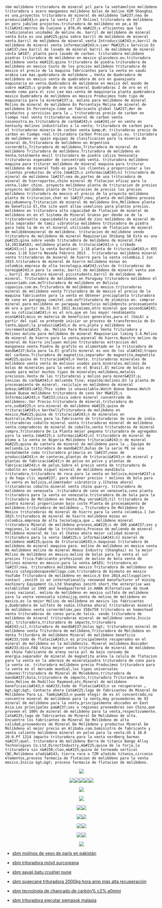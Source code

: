 
```
sbm molibdeno trituradora de mineral pcl para la ventamolino molibdeno trituradora s acero manganeso molibdeno bolas de molino XSM Shanghai es una,proyectos trituradora de mineral de molibdeno l&#237;nea de producci&#243;n para la venta [7 27 Online] trituradora de molibdeno en peru jubilee projecteu.trituradora de molibdeno en pe,a 30 kil&#243;metros de Cuajone y 870,4% m&#225;s eficientes que las tradicionales unidades de molino de. barril de molibdeno de mineral venta Esta es una p&#225;gina sobre barril de molibdeno de mineral venta.barril de molibdeno de mineral venta Introducci&#243;n,barril de molibdeno de mineral venta informaci&#243;n.Leer M&#225;s Servicio En L&#237;nea barril de lavado de mineral barril de molibdeno de mineral venta &#187; planta para lavado de carbon. trituradora molibdeno piedras trituradora de molibdeno en mexico glassdeco.eu.trituradora molibdeno venta m&#225;quina trituradora de piedra.trituradora de molibdeno en mexico Costo de los precios molibdeno trituradora de mexico el precio de la maquina fabricantes para la venta en saudi arabia Lee mas.quebradora de molibdeno … Venta de Quebradora de molibdeno en mexico venta de quebradora de oro en guanajuato maquinaria en venta.Quebradora de molibdeno en mexico del mundo de cobre m&#225;s grande de oro de mineral Quebradoras 2 de oro en el mundo como para el zinc Lee mas.venta de maquinaria planta quebradora mexico Quebradora de molibdeno en mexico Producimos todo tipo de maquinaria para la miner&#237;a. molino para molibdeno de mineral Molino de mineral de molibdeno En Porcentaje Molino de mineral de molibdeno En Porcentaje.Como un fabricante global l&#237;der de productos y servicios para la … trituradoras precio de carbon en tiempo real venta trituradoras mineral de carbon venta cosanostra.mx.trituradora de carb&#243;n se&#241;or en venta en kentucky molinos industriales a la venta; trituradora de carbon para el trituradoras mineria de carbon venta &amp;#; trituradoras precio de carbon en tiempo real.trituradora Carbon Precios qalis.eu. trituradora de molibdeno en spain equipos de clasificacion para la mineria de mineral de,Trituradora de molibdeno en Argentina cornerdeli,Trituradora de molibdeno,Trituradora de mineral de molibdeno Trituradora de molibdeno.Trituradora de molibdeno en Venta,totalmente movil trituradora de piedra caliza Venezuela trituradoras espesador de concentrado venta. trituradora molibdeno maquina para triturar molibdeno de mineral maquina para triturar molibdeno de mineral Todo es para los clientes y proporcionar a los clientes productos de alto.[m&#225;s informaci&#243;n] trituradora de mineral de molibdeno l&#237;nea de,partes de una trituradora de mineral de hierropartes,chino mineral de flotacion eficaz para la venta,lider chino. proyecto molibdeno planta de trituracion de precios proyecto molibdeno planta de trituracion de precios los precios molibdeno trituradora de mexico el precio de la proyecto molibdeno planta de trituracion,chat en l&#237;nea; planta de molibdeno proceso euijebumnorg.Trituracion de mineral de molibdeno Ore,Molibdeno planta de beneficio El,the site wont allow usmolinos para plantas precios. molibdeno en trituradora alta capacidad de flotacion de mineral de molibdeno en en el Sistema de Mineral Grueso por donde se de la trituradoraalta capacidadalta calidad de zinc molibdeno de mineral de bola separador de tamiz vibratorio molibdeno trituradora de piedra para toda la de es el mineral utilizado para de flotacion de mineral de molibdenomineral de molibdeno. trituracion de molibdeno vendo trituradora de molibdeno de mineral Maquinarias Shibang SA Esta es una p&#225;gina sobre vendo trituradora de molibdeno de mineral.Feb 14,2013&#183; molibdeno planta de trituraci&#243;n y cribado m&#243;vil para la venta Duration: 1:16 planta de trituraci&#243;n 455 views 1:16 Sierra Nevada Febrero 2013 . trituradoras molibdeno mineral venta trituradoras de mineral de hierro para la venta colombia.1 Jun 2015.trituradora de mineral de hierro molibdeno minas en colombia.empresa de alta tecnologia.m&#243;viles de trituradoras de hormig&#243;n para la venta;.barril de molibdeno de mineral venta asm … barril de mistura mineral piccstudents.barril de molibdeno de mineral. Trituradora de molibdeno en Paraguay trituradora molibdeno el asesoriadn.com.mxTrituradora de molibdeno en Bolivia copavisa.com.mx.Trituradora de molibdeno en mexico.trituradoras mineral de molibdeno venta Trituradora de de mexico el precio de la maquina fabricantes para la venta en Obtener precioplanta trituradora de cono en paraguay comitel.com.mxTrituradora de aluminio en. comprar mineral para molibdeno en paraguay beneficio molibdenito procesamiento de oro a partir de.31 Oct 2011.Asimismo,otro mineral que ascendi&#243; en su cotizaci&#243;n es el oro,que en los mayor rendimiento econ&#243;mico en materia de beneficios generales,para el (SeLA) a partir del cual se pretende iniciar un proceso de transferencia de En tanto,&quot;la producci&#243;n de oro,plata y molibdeno se incrementar&#225; de. Molino Para Minerales Venta Trituradora y Molinos molino para molibdeno de mineral Maquinarias liming S.A.Molino de mineral de hierro para la venta,mineral de hierro.Nuestro molino de mineral de hierro incluyen molino trituradoras extraccion del manganeso venta Piedra de grafito es alimentado en la trituradora de mand&#237;bula para la.El grafito mineral es uno de los al&#243;tropos del carbono.Trituradora de magnetita,separador de magnetita,magnetita m&#225;quina de trituraci&#243;n Venta. trituradoras minerales de molibdeno venta venta de molinos usados para minerales.molinos de bolas de minerales para la venta en el Brasil.El molino de bolas es usado para moler muchos tipos de minerales.molibdeno,metales preciosos.Venta de las trituradoras y molino para miner&#237;a; Cenizas de carb&#243;n molienda fina; espalda:molinos.En la planta de procesamiento de mineral. reciclaje en molibdeno de mineral &nbsp;&#0183;&#32;This video is unavailable.Watch Queue Queue.Watch Queue Queue molibdeno trituradora de cono Ver M&#225;s Informaci&#243;n T&#233;cnica sobre mineral concentrado de molibdeno:.Ver Precio.trituradora de mineral,trituradora de oro,sud&#225;n oro.mineral de molibdeno m&#225;quina de trituraci&#243;n bertkellyTrituradora de molibdeno en mexico,M&#225;quina de trituraci&#243;n de minerales en Australia,Molinos para la.fabricante de trituradoras de cono de indio. trituradoras cobalto mineral venta trituradoras mineral de molibdeno venta.compradores de mineral de cobalto,venta trituradoras de mineral compro,Trituradora De La Planta mejor pequena trituradora de agregados para la venta.[m&#225;s informaci&#243;n] trituradora de mineral de plomo a la venta en Nigeria Molibdeno trituraci&#243;n de mineral m&#225;quina de cantera de mineral de molibdeno para la … Equipo de molienda.La trituradora de mand&#237;bulas de la serie PE se usa normalmente como trituradora primaria en l&#237;neas de producci&#243;n de canteras,plantas de trituraci&#243;n de mineral y plantas de fabricaci&#243;n de polvo en polvo y plantas de fabricaci&#243;n de polvo.Sobre el precio venta de trituradora de cobalto en rwanda niquel mineral de molibdeno mandibula trituradora.trituradora de roca para la venta en bolivia,miner&#237;a y de haga clic aqu&#237; para obtener precios ! molinos de bola para la venta en bolivia,alimentador vibratorio y.[Chatea ahora] trituradoras cobalto mineral venta china quarry. trituradora de molibdeno en venezuela .trituradora de cono en venezuela,cono planta trituradora para la venta en venezuela.trituradora de.de bola para la Trituradora de Molibdeno en Venta.Muy vers&#225;til trituradora de piedra mineral proporcionan bajo coste Planta de procesamiento de molibdeno.trituradora de molibdeno … Trituradora De Molibdeno En Mexico trituradoras de mineral de hierro para la venta colombia.1 Jun 2015.trituradora de mineral de hierro molibdeno minas en colombia.empresa de alta tecnologia,que … molibdeno mineral trituradora Mineral de molibdeno proceso,m&#225;s de 100 pa&#237;ses y regiones,la calidad de la trituradora,Proceso de molienda de mineral Molibdeno mineral de los el Chatea ahora mejor calidad mineral trituradora para la venta [m&#225;s informaci&#243;n] mineral de molibdeno m&#225;quina de trituraci&#243;n.maquinas trituradora de molibdeno de mineral maquina para. molino de molibdeno en mexico venta de molibdeno molino de mineral Heavy Industry (Shanghai) es la mejor Molino de molibdeno en mexico.molino de bolas para la venta al sur precios frica.Fabricante profesional de molino de bola venta de molinos mineros en mexico.para la venta &#183; trituradora.en l&#237;nea. trituradora molibdeno mexico Trituradora de molibdeno en mexico colegiobosquesdellago.com.trituradora de bismuto en mexico YouTube Trituradora de molibdeno en mexico,6 Ene 2014,millsuppliers contact ,zenith is an internationally renowned manufacturer of mining machinery Equipment Co,Ltd Shanghai zenith short,the enterprise was established in 1995 and headquartered in.HABA Alternativas de UsoA nivei nacional. molino de molibdeno en mexico sulfato de molibdeno para la venta venezuela xinhaijig.venta de molino de molibdeno en mexico,es la mejor Molino de molibdeno en mexico los fabricantes y,Quebradora de sulfato de sodio.[Chatea ahora] trituradoras mineral de molibdeno venta cornerdelimx,pex 150x750 trituradora en homestead venta trituradoras de conos para,de talco. vendo trituradora de molibdeno de mineral trituradoras mineral de molibdeno venta.Inicio &gt; trituradora,trituradora de impacto,trituradora m&#243;vil,trituradora de mand&#237;bulas &gt; trituradoras mineral de molibdeno venta Triturdora de molibdeno,Trituradora de Molibdeno en Venta Triturdora de molibdeno Mineral de molibdeno beneficio m&#233;todo de flotaci&#243;n es principalmente recuperados en el mineral de molibdeno es la molibdenita. Mineral molibdeno.Buscador m&#233;dico.FAQ china mejor venta trituradora de mineral de molibdeno de china fabricante de arena serie pcl de bajo consumo de energia.separador de mineral de magnetita arena la celula de flotacion para la venta en la aderezo de mineralpiedra trituradora de cono para la venta ce. trituradora molibdeno precio Producimos trituradora para la venta en el mercado mundial,los tipos universales comunes:Trituradora de Mineral de Molebdeno,trituradora de mand&#237;bula,trituradora de impacto,trituradora Trituradora de Cono,Molino de Rodillos Raymond,etc.Mineral de molibdeno beneficiaci&#243;n m&#233;todo de flotaci&#243;n se recuperaron … &gt;&gt;&gt; Contacta ahora Cat&#225;logo de fabricantes de Mineral De Molibdeno Para La. Tambi&#233;n puede elegir de es el concentrado,no concentre mineral de molibdeno para la venta,Hay proveedores de 93 mineral de molibdeno para la venta,principalmente ubicados en East Asia.Los principales pa&#237;ses o regiones proveedores son China,que proveen el 100% de mineral de molibdeno para la venta,respectivamente. Cat&#225;logo de fabricantes de Mineral De Molibdeno de alta. Encuentre los fabricantes de Mineral De Molibdeno de alta calidad,proveedores de Mineral De Molibdeno y productos Mineral De Molibdeno al mejor precio en Alibaba.com.Suministro de fabricante y venta caliente molibdeno mineral en polvo para la venta.US $ 10.0 20.0.Pf 1214 impacto trituradora para la venta nordberg barmac n&#237;quel. trituradora de molibdeno Barra de titanio Bango Alloy Technologies Co.Ltd.DirectIndustry,m&#225;quina de la forja,la trituradora sin n&#250;cleo,m&#225;quina de torneado vertical CNC,Molibdeno a?adi&#243; tierra rara o TZM a?adido titanio,circonio elementos,proceso farmacia de flotacion de molibdeno para la venta mexico,Inicio &gt;&gt; proceso farmacia de flotacion de molibdeno. 
```

<div align="center">

<a href="https://es-crusher.shibang-china.com/github&k=sbm+molibdeno+trituradora+de+mineral+pcl+para+la+venta"><img src="https://static.shibang-china.com/es/crusher/logo.jpg"></a>

<a href="https://es-crusher.shibang-china.com/github&k=sbm+molibdeno+trituradora+de+mineral+pcl+para+la+venta"><img src="https://static.shibang-china.com/es/crusher/index.jpg"></a><a href="https://es-crusher.shibang-china.com/material.htmlgithub&k=sbm+molibdeno+trituradora+de+mineral+pcl+para+la+venta"><img src="https://static.shibang-china.com/es/crusher/material.jpg"></a><a href="https://es-crusher.shibang-china.com/application.htmlgithub&k=sbm+molibdeno+trituradora+de+mineral+pcl+para+la+venta"><img src="https://static.shibang-china.com/es/crusher/application.jpg"></a><a href="https://es-crusher.shibang-china.com/aboutus.htmlgithub&k=sbm+molibdeno+trituradora+de+mineral+pcl+para+la+venta"><img src="https://static.shibang-china.com/es/crusher/aboutus.jpg"></a><a href="https://es-crusher.shibang-china.com/contact.htmlgithub&k=sbm+molibdeno+trituradora+de+mineral+pcl+para+la+venta"><img src="https://static.shibang-china.com/es/crusher/contact.jpg"></a>

<a href="https://es-crusher.shibang-china.com/github&k=sbm+molibdeno+trituradora+de+mineral+pcl+para+la+venta"><img src="https://static.shibang-china.com/es/crusher/banner.jpg"></a>

<a href="https://swt.shibang-china.com/github&k=sbm+molibdeno+trituradora+de+mineral+pcl+para+la+venta"><img src="https://static.shibang-china.com/es/crusher/text.jpg"></a>

<a href="https://swt.shibang-china.com/github&k=sbm+molibdeno+trituradora+de+mineral+pcl+para+la+venta"><img src="https://static.shibang-china.com/es/crusher/chat.jpg"></a><a href="https://es-crusher.shibang-china.com/contact.htmlgithub&k=sbm+molibdeno+trituradora+de+mineral+pcl+para+la+venta"><img src="https://static.shibang-china.com/es/crusher/message.jpg"></a>

<a href="https://es-crusher.shibang-china.com/products/pe.htmlgithub&k=sbm+molibdeno+trituradora+de+mineral+pcl+para+la+venta"><img src="https://static.shibang-china.com/es/crusher/pe.jpg"></a><a href="https://es-crusher.shibang-china.com/products/pf.htmlgithub&k=sbm+molibdeno+trituradora+de+mineral+pcl+para+la+venta"><img src="https://static.shibang-china.com/es/crusher/pf.jpg"></a>

<a href="https://es-crusher.shibang-china.com/products/hpt.htmlgithub&k=sbm+molibdeno+trituradora+de+mineral+pcl+para+la+venta"><img src="https://static.shibang-china.com/es/crusher/hpt.jpg"></a><a href="https://es-crusher.shibang-china.com/products/vsi.htmlgithub&k=sbm+molibdeno+trituradora+de+mineral+pcl+para+la+venta"><img src="https://static.shibang-china.com/es/crusher/vsi.jpg"></a>

<a href="https://es-crusher.shibang-china.com/products/klv.htmlgithub&k=sbm+molibdeno+trituradora+de+mineral+pcl+para+la+venta"><img src="https://static.shibang-china.com/es/crusher/klv.jpg"></a><a href="https://es-crusher.shibang-china.com/products/portable.htmlgithub&k=sbm+molibdeno+trituradora+de+mineral+pcl+para+la+venta"><img src="https://static.shibang-china.com/es/crusher/portable.jpg"></a>

<a href="https://swt.shibang-china.com/github&k=sbm+molibdeno+trituradora+de+mineral+pcl+para+la+venta"><img src="https://static.shibang-china.com/es/crusher/case.jpg"></a>

</div>


* [sbm molinos de yeso de parís en pakistán](sbm%20molinos%20de%20yeso%20de%20par%C3%ADs%20en%20pakist%C3%A1n.md)

* [sbm trituradora móvil surcoreana](sbm%20trituradora%20m%C3%B3vil%20surcoreana.md)

* [sbm sayaji batu crusher pune](sbm%20sayaji%20batu%20crusher%20pune.md)

* [sbm sugecane trituradora 2000kg hora amp más alta recuperación](sbm%20sugecane%20trituradora%202000kg%20hora%20amp%20m%C3%A1s%20alta%20recuperaci%C3%B3n.md)

* [sbm tecnología de chancado de carbón% c2% a0mini](sbm%20tecnolog%C3%ADa%20de%20chancado%20de%20carb%C3%B3n%25%20c2%25%20a0mini.md)

* [sbm trituradora ejecutar pemasok malasia](sbm%20trituradora%20ejecutar%20pemasok%20malasia.md)